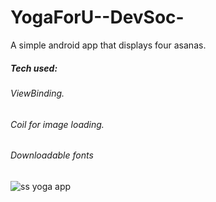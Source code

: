 # YogaForU--DevSoc-
A simple android app that displays four asanas.

##### Tech used:

###### ViewBinding.
###### Coil for image loading.
###### Downloadable fonts

![ss yoga app](https://user-images.githubusercontent.com/87525479/170969780-7f623648-508b-4b4a-878f-78aace7fa1d4.png)
